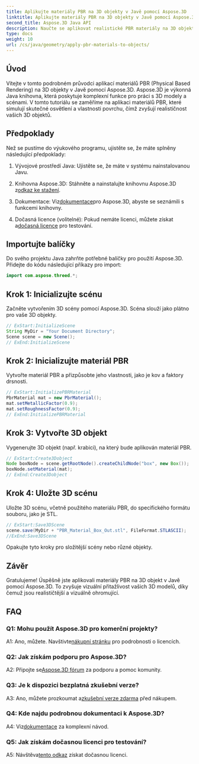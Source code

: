 ```yaml
---
title: Aplikujte materiály PBR na 3D objekty v Javě pomocí Aspose.3D
linktitle: Aplikujte materiály PBR na 3D objekty v Javě pomocí Aspose.3D
second_title: Aspose.3D Java API
description: Naučte se aplikovat realistické PBR materiály na 3D objekty v Javě pomocí Aspose.3D. Vylepšete vizuální kvalitu pomocí fyzicky založeného vykreslování.
type: docs
weight: 10
url: /cs/java/geometry/apply-pbr-materials-to-objects/
---
```

## Úvod

Vítejte v tomto podrobném průvodci aplikací materiálů PBR (Physical Based Rendering) na 3D objekty v Javě pomocí Aspose.3D. Aspose.3D je výkonná Java knihovna, která poskytuje komplexní funkce pro práci s 3D modely a scénami. V tomto tutoriálu se zaměříme na aplikaci materiálů PBR, které simulují skutečné osvětlení a vlastnosti povrchu, čímž zvyšují realističnost vašich 3D objektů.

## Předpoklady

Než se pustíme do výukového programu, ujistěte se, že máte splněny následující předpoklady:

1. Vývojové prostředí Java: Ujistěte se, že máte v systému nainstalovanou Javu.

2.  Knihovna Aspose.3D: Stáhněte a nainstalujte knihovnu Aspose.3D z[odkaz ke stažení](https://releases.aspose.com/3d/java/).

3.  Dokumentace: Viz[dokumentace](https://reference.aspose.com/3d/java/)pro Aspose.3D, abyste se seznámili s funkcemi knihovny.

4.  Dočasná licence (volitelné): Pokud nemáte licenci, můžete získat a[dočasná licence](https://purchase.aspose.com/temporary-license/) pro testování.

## Importujte balíčky

Do svého projektu Java zahrňte potřebné balíčky pro použití Aspose.3D. Přidejte do kódu následující příkazy pro import:

```java
import com.aspose.threed.*;
```

## Krok 1: Inicializujte scénu

Začněte vytvořením 3D scény pomocí Aspose.3D. Scéna slouží jako plátno pro vaše 3D objekty.

```java
// ExStart:InitializeScene
String MyDir = "Your Document Directory";
Scene scene = new Scene();
// ExEnd:InitializeScene
```

## Krok 2: Inicializujte materiál PBR

Vytvořte materiál PBR a přizpůsobte jeho vlastnosti, jako je kov a faktory drsnosti.

```java
// ExStart:InitializePBRMaterial
PbrMaterial mat = new PbrMaterial();
mat.setMetallicFactor(0.9);
mat.setRoughnessFactor(0.9);
// ExEnd:InitializePBRMaterial
```

## Krok 3: Vytvořte 3D objekt

Vygenerujte 3D objekt (např. krabici), na který bude aplikován materiál PBR.

```java
// ExStart:Create3Dobject
Node boxNode = scene.getRootNode().createChildNode("box", new Box());
boxNode.setMaterial(mat);
// ExEnd:Create3Dobject
```

## Krok 4: Uložte 3D scénu

Uložte 3D scénu, včetně použitého materiálu PBR, do specifického formátu souboru, jako je STL.

```java
// ExStart:Save3DScene
scene.save(MyDir + "PBR_Material_Box_Out.stl", FileFormat.STLASCII);
//ExEnd:Save3DScene
```

Opakujte tyto kroky pro složitější scény nebo různé objekty.

## Závěr

Gratulujeme! Úspěšně jste aplikovali materiály PBR na 3D objekt v Javě pomocí Aspose.3D. To zvyšuje vizuální přitažlivost vašich 3D modelů, díky čemuž jsou realističtější a vizuálně ohromující.

## FAQ

### Q1: Mohu použít Aspose.3D pro komerční projekty?

 A1: Ano, můžete. Navštivte[nákupní stránku](https://purchase.aspose.com/buy) pro podrobnosti o licencích.

### Q2: Jak získám podporu pro Aspose.3D?

 A2: Připojte se[Aspose.3D fórum](https://forum.aspose.com/c/3d/18) za podporu a pomoc komunity.

### Q3: Je k dispozici bezplatná zkušební verze?

 A3: Ano, můžete prozkoumat a[zkušební verze zdarma](https://releases.aspose.com/) před nákupem.

### Q4: Kde najdu podrobnou dokumentaci k Aspose.3D?

 A4: Viz[dokumentace](https://reference.aspose.com/3d/java/) za komplexní návod.

### Q5: Jak získám dočasnou licenci pro testování?

 A5: Návštěva[tento odkaz](https://purchase.aspose.com/temporary-license/) získat dočasnou licenci.